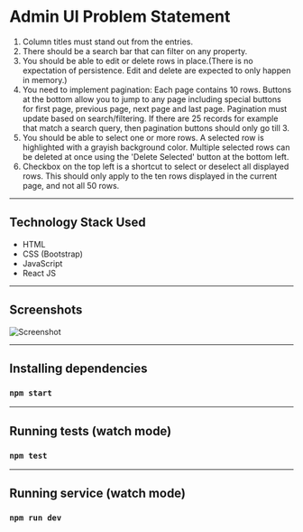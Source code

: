 # Admin UI Problem Statement
<ol>
    <li> 
        Column titles must stand out from the entries.
    </li>
     <li> 
        There should be a search bar that can filter on any property.
    </li>
     <li> 
        You should be able to edit or delete rows in place.(There is no expectation of persistence. Edit and delete are expected to only happen in memory.)
    </li>
     <li> 
        You need to implement pagination: Each page contains 10 rows. Buttons at the bottom allow you to jump to any page including special buttons for first page, previous page, next page and last page. Pagination must update based on search/filtering. If there are 25 records for example that match a search query, then pagination buttons should only go till 3.
    </li>
     <li> 
        You should be able to select one or more rows. A selected row is highlighted with a grayish background color. Multiple selected rows can be deleted at once using the 'Delete Selected' button at the bottom left.
    </li>
     <li> 
       Checkbox on the top left is a shortcut to select or deselect all displayed rows. This should only apply to the ten rows displayed in the current page, and not all 50 rows.
    </li>
</ol> 

<hr/>

## Technology Stack Used
<ul>
    <li>HTML</li>
    <li>CSS (Bootstrap)</li>
    <li>JavaScript</li>
    <li>React JS</li>
</ul>

<hr/>

## Screenshots
<img src="Screenshot.png" alt="Screenshot" />

<hr/>

## Installing dependencies  
### `npm start`

<hr/>

## Running tests (watch mode)
### `npm test`

<hr/>

## Running service (watch mode) 
### `npm run dev`
 
